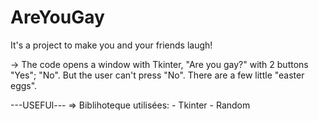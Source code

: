 # AreYouGay

It's a project to make you and your friends laugh!

-> The code opens a window with Tkinter, "Are you gay?" with 2 buttons "Yes"; "No".
But the user can't press "No". There are a few little "easter eggs".

---USEFUl---
=> Biblihoteque utilisées: 
        - Tkinter
        - Random
